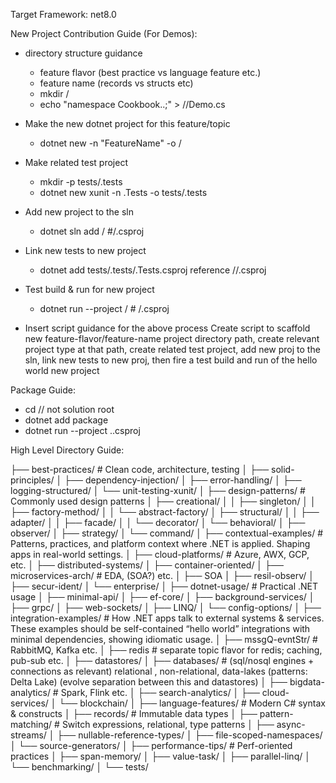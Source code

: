 
Target Framework: net8.0

New Project Contribution Guide (For Demos):
- directory structure guidance
    - feature flavor (best practice vs language feature etc.)
    - feature name (records vs structs etc)
    - mkdir <feature-flavor>/<feature-name>
    - echo "namespace Cookbook.<FeatureFlavor>.<FeatureName>;" > <feature-flavor>/<feature-name>/Demo.cs
- Make the new dotnet project for this feature/topic
    - dotnet new <project-type> -n "FeatureName" -o <feature-flavor>/<feature-name>
- Make related test project
    - mkdir -p tests/<feature-name>.tests
    - dotnet new xunit -n <FeatureName>.Tests -o tests/<feature-name>.tests
- Add new project to the sln 
    - dotnet sln add <feature-flavor>/<feature-name> #/<Feature>.csproj
- Link new tests to new project
    - dotnet add tests/<Feature>.tests/<Feature>.Tests.csproj reference <feature-flavor>/<feature-name>/<Feature>.csproj
- Test build & run for new project
    - dotnet run --project <feature-flavor>/<feature-name> # /<Feature>.csproj


- Insert script guidance for the above process Create script to scaffold new feature-flavor/feature-name project directory path, create relevant project type at that path, create related test project, add new proj to the sln, link new tests to new proj, then fire a test build and run of the hello world new project


Package Guide:
- cd <project-root> // not solution root
- dotnet add package <package-name>
- dotnet run --project \.<project-name>.csproj


High Level Directory Guide:

├── best-practices/             # Clean code, architecture, testing
│   ├── solid-principles/
│   ├── dependency-injection/
│   ├── error-handling/
│   ├── logging-structured/
│   └── unit-testing-xunit/
│
├── design-patterns/            # Commonly used design patterns
│   ├── creational/
│   │   ├── singleton/
│   │   ├── factory-method/
│   │   └── abstract-factory/
│   ├── structural/
│   │   ├── adapter/
│   │   ├── facade/
│   │   └── decorator/
│   └── behavioral/
│       ├── observer/
│       ├── strategy/
│       └── command/
│
├── contextual-examples/        # Patterns, practices, and platform context where .NET is applied. Shaping apps in real-world settings.
│   ├── cloud-platforms/            # Azure, AWX, GCP, etc.
│   ├── distributed-systems/
│   ├── container-oriented/
│   ├── microservices-arch/         # EDA, (SOA?) etc.
│   ├── SOA
│   ├── resil-observ/
│   ├── secur-ident/
│   └── enterprise/
│
├── dotnet-usage/               # Practical .NET usage
│   ├── minimal-api/
│   ├── ef-core/
│   ├── background-services/
│   ├── grpc/
│   ├── web-sockets/
│   ├── LINQ/
│   └── config-options/
│
├── integration-examples/       # How .NET apps talk to external systems & services. These examples should be self-contained “hello world” integrations with minimal dependencies, showing idiomatic usage.
│   ├── mssgQ-evntStr/              # RabbitMQ, Kafka etc.
│   ├── redis                       # separate topic flavor for redis; caching, pub-sub etc.
│   ├── datastores/
│   ├── databases/                  # (sql/nosql engines + connections as relevant) relational , non-relational, data-lakes (patterns: Delta Lake) (evolve separation between this and datastores)
│   ├── bigdata-analytics/          # Spark, Flink etc.
│   ├── search-analytics/
│   ├── cloud-services/
│   └── blockchain/
│
├── language-features/          # Modern C# syntax & constructs
│   ├── records/                # Immutable data types
│   ├── pattern-matching/       # Switch expressions, relational, type patterns
│   ├── async-streams/
│   ├── nullable-reference-types/
│   ├── file-scoped-namespaces/
│   └── source-generators/
│
├── performance-tips/           # Perf-oriented practices
│   ├── span-memory/
│   ├── value-task/
│   ├── parallel-linq/
│   └── benchmarking/
│
└── tests/
